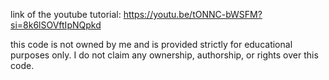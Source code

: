 link of the youtube tutorial:
https://youtu.be/tONNC-bWSFM?si=8k6lSOVftIpNQpkd

this code is not owned by me and is provided strictly for educational purposes only. I do not claim any ownership, authorship, or rights over this code.
